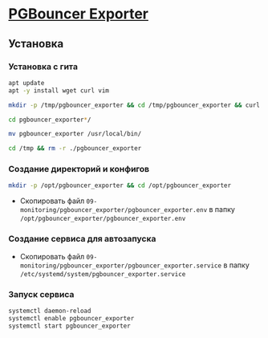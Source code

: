 # [PGBouncer Exporter](https://github.com/prometheus-community/pgbouncer_exporter)

## Установка

### Установка с гита

```bash
apt update
apt -y install wget curl vim
```

```bash
mkdir -p /tmp/pgbouncer_exporter && cd /tmp/pgbouncer_exporter && curl -L $(curl -s https://api.github.com/repos/prometheus-community/pgbouncer_exporter/releases/latest | grep browser_download_url | grep linux-amd64 | cut -d '"' -f 4 | head -n 1) | tar xzf -
```

```bash
cd pgbouncer_exporter*/

mv pgbouncer_exporter /usr/local/bin/
```

```bash
cd /tmp && rm -r ./pgbouncer_exporter
```

### Создание директорий и конфигов

```bash
mkdir -p /opt/pgbouncer_exporter && cd /opt/pgbouncer_exporter
```

* Скопировать файл `09-monitoring/pgbouncer_exporter/pgbouncer_exporter.env` в папку `/opt/pgbouncer_exporter/pgbouncer_exporter.env`

### Создание сервиса для автозапуска

* Скопировать файл `09-monitoring/pgbouncer_exporter/pgbouncer_exporter.service` в папку `/etc/systemd/system/pgbouncer_exporter.service`

### Запуск сервиса

```bash
systemctl daemon-reload
systemctl enable pgbouncer_exporter
systemctl start pgbouncer_exporter
```
